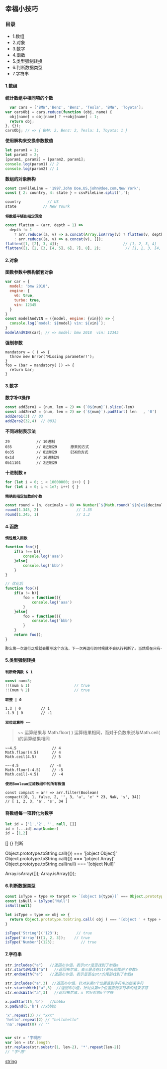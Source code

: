 ## 幸福小技巧

### 目录
- 1.数组
- 2.对象
- 3.数字
- 4.函数
- 5.类型强制转换
- 6.判断数据类型
- 7.字符串

#### 1.数组
**统计数组中相同项的个数**
```js
  var cars = ['BMW','Benz', 'Benz', 'Tesla', 'BMW', 'Toyota'];
var carsObj = cars.reduce(function (obj, name) {
  obj[name] = obj[name] ? ++obj[name] : 1;
  return obj;
}, {});
carsObj; // => { BMW: 2, Benz: 2, Tesla: 1, Toyota: 1 }
```
**使用解构来交换参数数值**
```js
let param1 = 1;
let param2 = 2;
[param1, param2] = [param2, param1];
console.log(param1) // 2
console.log(param2) // 1
```
**数组的对象解构**
```js
const csvFileLine = '1997,John Doe,US,john@doe.com,New York';
const { 2: country, 4: state } = csvFileLine.split(',');

country            // US
state            // New Yourk
```
**`将数组平铺到指定深度`**
```js
const flatten = (arr, depth = 1) =>
  depth != 1
    ? arr.reduce((a, v) => a.concat(Array.isArray(v) ? flatten(v, depth - 1) : v), [])
    : arr.reduce((a, v) => a.concat(v), []);
flatten([1, [2], 3, 4]);                             // [1, 2, 3, 4]
flatten([1, [2, [3, [4, 5], 6], 7], 8], 2);           // [1, 2, 3, [4, 5], 6, 7, 8]

```

#### 2.对象
**函数参数中解构嵌套对象**
```js
var car = {
  model: 'bmw 2018',
  engine: {
    v6: true,
    turbo: true,
    vin: 12345
  }
}
const modelAndVIN = ({model, engine: {vin}}) => {
  console.log(`model: ${model} vin: ${vin}`);
}
modelAndVIN(car); // => model: bmw 2018  vin: 12345
```
**强制参数**
```
mandatory = ( ) => {
  throw new Error('Missing parameter!');
}
foo = (bar = mandatory( )) => {
  return bar;
}
```
#### 3.数字
**数字补0操作**
```js
const addZero1 = (num, len = 2) => (`0${num}`).slice(-len)
const addZero2 = (num, len = 2) => (`${num}`).padStart( len   , '0')
addZero1(3) // 03
addZero2(32,4)  // 0032
```
**不同进制表示法**
```
29            // 10进制
035           // 8进制29      原来的方式
0o35          // 8进制29      ES6的方式
0x1d          // 16进制29
0b11101       // 2进制29
```
**十进制数 e**
```js
for (let i = 0; i < 10000000; i++) { }
for (let i = 0; i < 1e7; i++) { }
```
**`精确到指定位数的小数`**
```js
const round = (n, decimals = 0) => Number(`${Math.round(`${n}e${decimals}`)}e-${decimals}`)
round(1.345, 2)                 // 1.35
round(1.345, 1)                 // 1.3
```

#### 4.函数
**`惰性载入函数`**
```js
function foo(){
    if(a !== b){
        console.log('aaa')
    }else{
        console.log('bbb')
    }
}

// 优化后
function foo(){
    if(a != b){
        foo = function(){
            console.log('aaa')
        }
    }else{
        foo = function(){
            console.log('bbb')
        }
    }
    return foo();
}

那么第一次运行之后就会覆写这个方法，下一次再运行的时候就不会执行判断了。当然现在只有一个判断，如果判断很多，分支比较复杂，那么节约的资源还是可观的。
```

#### 5.类型强制转换
**`判断奇偶数 & 1`**
```js
const num=3;
!!(num & 1)                    // true
!!(num % 2)                    // true
```
**`取整 | 0`**
```
1.3 | 0         // 1
-1.9 | 0        // -1
```
**`双位运算符 ~~`**
>~~ 运算结果与 Math.floor( ) 运算结果相同，而对于负数来说与Math.ceil( )的运算结果相同
```
~~4.5                // 4
Math.floor(4.5)      // 4
Math.ceil(4.5)       // 5

~~-4.5        		// -4
Math.floor(-4.5)     // -5
Math.ceil(-4.5)      // -4

```
**`使用Boolean过滤数组中的所有假值`**
```
const compact = arr => arr.filter(Boolean)
compact([0, 1, false, 2, '', 3, 'a', 'e' * 23, NaN, 's', 34])             // [ 1, 2, 3, 'a', 's', 34 ]

```


####  将数组每一项转化为数字
```js
let id = ['1','2', '', null, []]
id = [...id].map(Number)
id = [1,2]
```

[] {} 判断

Object.prototype.toString.call({}) === '[object Object]'
Object.prototype.toString.call({}) === '[object Array]'
Object.prototype.toString.call(null) === '[object Null]'

Array.isArray([]);
Array.isArray({});


#### 6.判断数据类型
```js
const isType = type => target => `[object ${type}]` === Object.prototype.toString.call(target);
const isNull = isType('Null')
isNull(null)
```
```js
let isType = type => obj => {
  return Object.prototype.toString.call( obj ) === '[object ' + type + ']';
}

isType('String')('123');        // true
isType('Array')([1, 2, 3]);    // true
isType('Number')(123);            // true
```

#### 7.字符串
```js
str.includes("a")   //返回布尔值，表示str是否找到了参数a
str.startsWith("a")   //返回布尔值，表示是否在str的头部找到了参数a
str.endsWith("a")   //返回布尔值，表示是否在str的尾部找到了参数a

str.includes("a",3)  //返回布尔值，针对从第n个位置直到字符串的结束字符
str.startsWith("a",3)  //返回布尔值，针对从第n个位置直到字符串的结束字符
str.endsWith("a",3)   //返回布尔值，n 它针对前n个字符

x.padStart(5,'b')   //bbbbx
x.padEnd(5,'b') //xbbbb

'x'.repeat(3) // "xxx"
'hello'.repeat(2) // "hellohello"
'na'.repeat(0) // ""


var str = '字啊用'
var len = str.length
str.replace(str.substr(1, len-2), '*'.repeat(len-2))
// "字*用"
```

[string](http://caibaojian.com/es6/string.html)